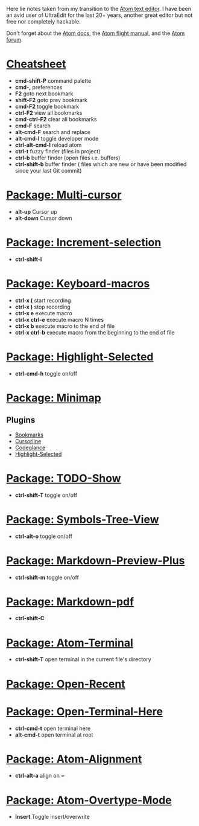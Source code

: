 Here lie notes taken from my transition to the [Atom text editor](http://atom.io/).  I have been an avid user of UltraEdit for the last 20+ years, another great editor but not free nor completely hackable.

Don't forget about the [Atom docs](https://atom.io/docs), the [Atom flight manual](http://flight-manual.atom.io/), and the [Atom forum](https://discuss.atom.io/).


# [Cheatsheet](https://gist.github.com/chrissimpkins/5bf5686bae86b8129bee#atom_cmd_palette)
* **cmd-shift-P**  command palette
* **cmd-,**        preferences
* **F2**           goto next bookmark
* **shift-F2**     goto prev bookmark
* **cmd-F2**       toggle bookmark
* **ctrl-F2**      view all bookmarks
* **cmd-ctrl-F2**  clear all bookmarks
* **cmd-F**        search
* **alt-cmd-F**    search and replace
* **alt-cmd-I**    toggle developer mode
* **ctrl-alt-cmd-l**  reload atom
* **ctrl-t**          fuzzy finder (files in project)
* **ctrl-b**          buffer finder (open files i.e. buffers)
* **ctrl-shift-b**    buffer finder ( files which are new or have been modified since your last Git commit)

# [Package: Multi-cursor](https://atom.io/packages/multi-cursor)
* **alt-up**       Cursor up
* **alt-down**     Cursor down

# [Package: Increment-selection](https://atom.io/packages/increment-selection)
* **ctrl-shift-i**

# [Package: Keyboard-macros](https://atom.io/packages/atom-keyboard-macros)
* **ctrl-x (**      start recording
* **ctrl-x )**      stop recording
* **ctrl-x e**      execute macro
* **ctrl-x ctrl-e** execute macro N times
* **ctrl-x b**      execute macro to the end of file
* **ctrl-x ctrl-b** execute macro from the beginning to the end of file

# [Package: Highlight-Selected](https://atom.io/packages/highlight-selected)
* **ctrl-cmd-h**    toggle on/off

# [Package: Minimap](https://atom.io/packages/minimap)

## Plugins

* [Bookmarks](https://atom.io/packages/minimap-bookmarks)
* [Cursorline](https://atom.io/packages/minimap-cursorline)
* [Codeglance](https://atom.io/packages/minimap-codeglance)
* [Highlight-Selected](https://atom.io/packages/minimap-highlight-selected)

# [Package: TODO-Show](https://atom.io/packages/todo-show)
* **ctrl-shift-T**  toggle on/off

# [Package: Symbols-Tree-View](https://atom.io/packages/symbols-tree-view)
* **ctrl-alt-o**    toggle on/off

# [Package: Markdown-Preview-Plus](https://github.com/Galadirith/markdown-preview-plus)
* **ctrl-shift-m**  toggle on/off

# [Package: Markdown-pdf](https://github.com/travs/markdown-pdf)
* **ctrl-shift-C**

# [Package: Atom-Terminal](https://atom.io/packages/atom-terminal)
* **ctrl-shift-T**  open terminal in the current file's directory

# [Package: Open-Recent](https://atom.io/packages/open-recent)

# [Package: Open-Terminal-Here](https://atom.io/packages/open-terminal-here)
* **ctrl-cmd-t**  open terminal here
* **alt-cmd-t**   open terminal at root

# [Package: Atom-Alignment](https://atom.io/packages/atom-alignment)
* **ctrl-alt-a**    align on =

# [Package: Atom-Overtype-Mode](https://atom.io/packages/atom-overtype-mode)
* **Insert**      Toggle insert/overwrite


